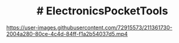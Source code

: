 <h1 align="center">
  # ElectronicsPocketTools
</h1>

https://user-images.githubusercontent.com/72915573/211361730-2004a280-80ce-4c4d-84ff-f1a2b54037d5.mp4

